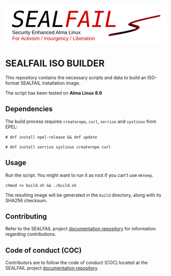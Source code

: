 ![SEALFAIL logo](logo-transparent.png) 

# SEALFAIL ISO BUILDER

This repository contains the necessary scripts and data to build an ISO-format SEALFAIL installation image.

The script has been tested on **Alma Linux 8.6**

## Dependencies

The build process requires `createrepo`, `curl`, `xorriso` and `syslinux` from EPEL:

`# dnf install epel-release && dnf update`

`# dnf install xorriso syslinux createrepo curl`

## Usage

Run the script. You might want to run it as root if you can't use `mktemp`.

`chmod +x build.sh && ./build.sh`

The resulting image will be generated in the `build` directory, along with its SHA256 checksum.

## Contributing

Refer to the SEALFAIL project [documentation repository](https://github.com/SEALFAIL/Documentation) for information regarding contributions.

## Code of conduct (COC)

Contributors are to follow the code of conduct (COC) located at the SEALFAIL project [documentation repository](https://github.com/SEALFAIL/Documentation).